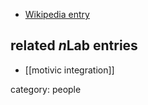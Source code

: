 

* [Wikipedia entry](http://en.wikipedia.org/wiki/François_Loeser)

## related $n$Lab entries

* [[motivic integration]]

category: people

